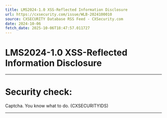 ```yaml
---
title: LMS2024-1.0 XSS-Reflected Information Disclosure
url: https://cxsecurity.com/issue/WLB-2024100010
source: CXSECURITY Database RSS Feed - CXSecurity.com
date: 2024-10-06
fetch_date: 2025-10-06T18:47:57.011727
---
```


# LMS2024-1.0 XSS-Reflected Information Disclosure

---

# Security check:

Captcha. You know what to do. (CXSECURITYIDS)

---